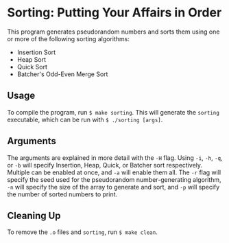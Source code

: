 # Sorting: Putting Your Affairs in Order

This program generates pseudorandom numbers and sorts them using one or more of the following sorting algorithms:
* Insertion Sort
* Heap Sort
* Quick Sort
* Batcher's Odd-Even Merge Sort

## Usage

To compile the program, run `$ make sorting`. This will generate the `sorting` executable, which can be run with `$ ./sorting [args]`.

## Arguments

The arguments are explained in more detail with the `-H` flag. Using `-i`, `-h`, `-q`, or `-b` will specify Insertion, Heap, Quick, or Batcher sort respectively. Multiple can be enabled at once, and `-a` will enable them all. The `-r` flag will specify the seed used for the pseudorandom number-generating algorithm, `-n` will specify the size of the array to generate and sort, and `-p` will specify the number of sorted numbers to print.

## Cleaning Up

To remove the `.o` files and `sorting`, run `$ make clean`.
